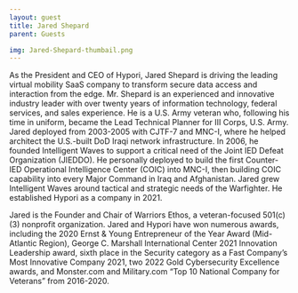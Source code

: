 ```yaml
---
layout: guest
title: Jared Shepard
parent: Guests

img: Jared-Shepard-thumbail.png
---
```





As the President and CEO of Hypori, Jared Shepard is driving the leading virtual mobility SaaS company to transform secure data access and interaction from the edge. Mr. Shepard is an experienced and innovative industry leader with over twenty years of information technology, federal services, and sales experience. He is a U.S. Army veteran who, following his time in uniform, became the Lead Technical Planner for III Corps, U.S. Army. Jared deployed from 2003-2005 with CJTF-7 and MNC-I, where he helped architect the U.S.-built DoD Iraqi network infrastructure. In 2006, he founded Intelligent Waves to support a critical need of the Joint IED Defeat Organization (JIEDDO). He personally deployed to build the first Counter-IED Operational Intelligence Center (COIC) into MNC-I, then building COIC capability into every Major Command in Iraq and Afghanistan. Jared grew Intelligent Waves around tactical and strategic needs of the Warfighter. He established Hypori as a company in 2021.

Jared is the Founder and Chair of Warriors Ethos, a veteran-focused 501(c)(3) nonprofit organization. Jared and Hypori have won numerous awards, including the 2020 Ernst &amp; Young Entrepreneur of the Year Award (Mid-Atlantic Region),  George C. Marshall International Center 2021 Innovation Leadership award, sixth place in the Security category as a Fast Company’s Most Innovative Company 2021, two 2022 Gold Cybersecurity Excellence awards, and Monster.com and Military.com “Top 10 National Company for Veterans” from 2016-2020.

